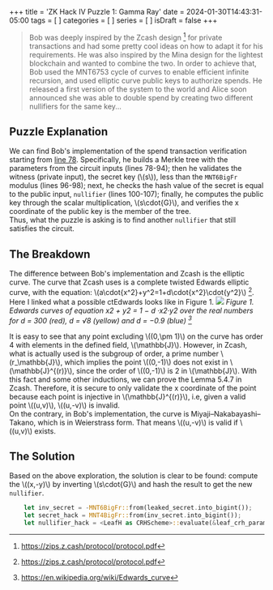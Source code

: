 +++
title = 'ZK Hack IV Puzzle 1: Gamma Ray'
date = 2024-01-30T14:43:31-05:00
tags = [
]
categories = [
]
series = [
]
isDraft = false
+++

> Bob was deeply inspired by the Zcash design [^1] for private transactions and had some pretty cool ideas on how to adapt it for his requirements. He was also inspired by the Mina design for the lightest blockchain and wanted to combine the two. In order to achieve that, Bob used the MNT6753 cycle of curves to enable efficient infinite recursion, and used elliptic curve public keys to authorize spends. He released a first version of the system to the world and Alice soon announced she was able to double spend by creating two different nullifiers for the same key...

## Puzzle Explanation

We can find Bob's implementation of the spend transaction verification starting from [line 78](https://github.com/ZK-Hack/puzzle-gamma-ray/blob/main/src/main.rs#L78). Specifically, he builds a Merkle tree with the parameters from the circuit inputs (lines 78-94); then he validates the witness (private input), the secret key (\\(s\\)), less than the `MNT6BigFr` modulus (lines 96-98); next, he checks the hash value of the secret is equal to the public input, `nullifier` (lines 100-107); finally, he computes the public key through the scalar multiplication, \\(s\cdot{G}\\), and verifies the x coordinate of the public key is the member of the tree.  
Thus, what the puzzle is asking is to find another `nullifier` that still satisfies the circuit.

## The Breakdown

The difference between Bob's implementation and Zcash is the elliptic curve. The curve that Zcash uses is a complete twisted Edwards elliptic curve, with the equation: \\(a\cdot{x^2}+y^2=1+d\cdot{x^2}\cdot{y^2}\\) [^1]. Here I linked what a possible ctEdwards looks like in Figure 1.
![](https://upload.wikimedia.org/wikipedia/commons/thumb/3/3c/Edward-curves.svg/2880px-Edward-curves.svg.png)
*Figure 1. Edwards curves of equation x2 + y2 = 1 − d ·x2·y2 over the real numbers for d = 300 (red), d = √8 (yellow) and d = −0.9 (blue) [^2]*

It is easy to see that any point excluding \\((0,\pm 1)\\) on the curve has order 4 with elements in the defined field, \\(\mathbb{J}\\). However, in Zcash, what is actually used is the subgroup of order, a prime number \\(r_\mathbb{J}\\), which implies the point \\((0,-1)\\) does not exist in \\(\mathbb{J}^{(r)}\\), since the order of \\((0,-1)\\) is 2 in \\(\mathbb{J}\\). With this fact and some other inductions, we can prove the Lemma 5.4.7 in Zcash. Therefore, it is secure to only validate the x coordinate of the point because each point is injective in \\(\mathbb{J}^{(r)}\\), i.e, given a valid point \\((u,v)\\), \\((u,-v)\\) is invalid.   
On the contrary, in Bob's implementation, the curve is Miyaji–Nakabayashi–Takano, which is in Weierstrass form. That means \\((u,-v)\\) is valid if \\((u,v)\\) exists.

## The Solution

Based on the above exploration, the solution is clear to be found: compute the \\((x,-y)\\) by inverting \\(s\cdot{G}\\) and hash the result to get the new `nullifier`.

```rust
    let inv_secret = -MNT6BigFr::from(leaked_secret.into_bigint());
    let secret_hack = MNT4BigFr::from(inv_secret.into_bigint());
    let nullifier_hack = <LeafH as CRHScheme>::evaluate(&leaf_crh_params, [secret_hack]).unwrap();
```

[^1]: https://zips.z.cash/protocol/protocol.pdf
[^2]: https://en.wikipedia.org/wiki/Edwards_curve
